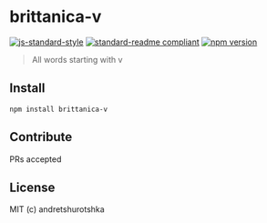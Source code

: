 # brittanica-v

[![js-standard-style](https://img.shields.io/badge/code%20style-standard-brightgreen.svg?style=flat-square)](http://standardjs.com/)
[![standard-readme compliant](https://img.shields.io/badge/standard--readme-OK-green.svg?style=flat-square)](https://github.com/RichardLitt/standard-readme)
[![npm version](https://img.shields.io/npm/v/brittanica-v.svg?style=flat-square)](https://badge.fury.io/js/brittanica-v)

> All words starting with v

## Install
```
npm install brittanica-v
```

## Contribute

PRs accepted

## License

MIT (c) andretshurotshka
